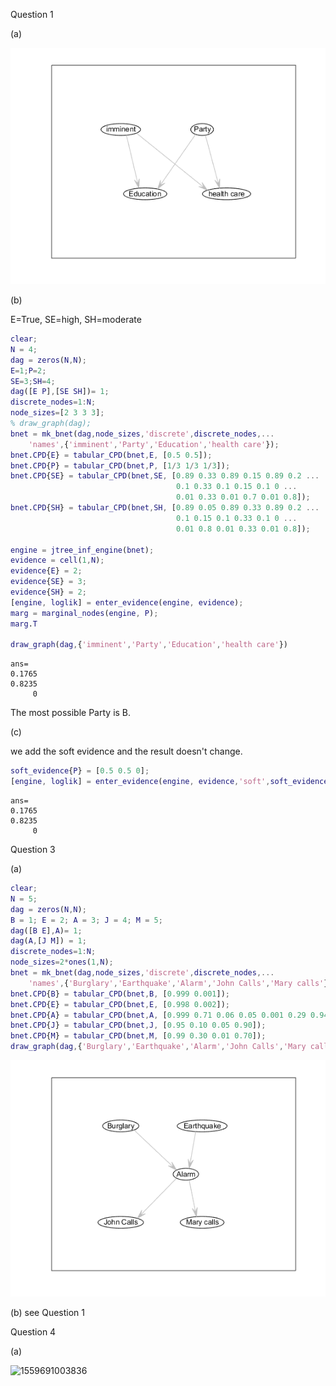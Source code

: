 Question 1

(a)

![1559595971327](.\1559595971327.png)

(b)

E=True, SE=high, SH=moderate

```matlab
clear;
N = 4; 
dag = zeros(N,N);
E=1;P=2;
SE=3;SH=4;
dag([E P],[SE SH])= 1;
discrete_nodes=1:N;
node_sizes=[2 3 3 3];
% draw_graph(dag);
bnet = mk_bnet(dag,node_sizes,'discrete',discrete_nodes,...
    'names',{'imminent','Party','Education','health care'});
bnet.CPD{E} = tabular_CPD(bnet,E, [0.5 0.5]);
bnet.CPD{P} = tabular_CPD(bnet,P, [1/3 1/3 1/3]);
bnet.CPD{SE} = tabular_CPD(bnet,SE, [0.89 0.33 0.89 0.15 0.89 0.2 ...
                                     0.1 0.33 0.1 0.15 0.1 0 ...
                                     0.01 0.33 0.01 0.7 0.01 0.8]);
bnet.CPD{SH} = tabular_CPD(bnet,SH, [0.89 0.05 0.89 0.33 0.89 0.2 ...
                                     0.1 0.15 0.1 0.33 0.1 0 ...
                                     0.01 0.8 0.01 0.33 0.01 0.8]);

engine = jtree_inf_engine(bnet); 
evidence = cell(1,N);
evidence{E} = 2; 
evidence{SE} = 3;
evidence{SH} = 2;
[engine, loglik] = enter_evidence(engine, evidence); 
marg = marginal_nodes(engine, P);
marg.T 
                                 
draw_graph(dag,{'imminent','Party','Education','health care'})
```



    ans=
    0.1765
    0.8235
         0


The most possible Party is B.

(c)

we add the soft evidence and the result doesn't change.

```matlab
soft_evidence{P} = [0.5 0.5 0];
[engine, loglik] = enter_evidence(engine, evidence,'soft',soft_evidence);
```



```
ans=
0.1765
0.8235
     0
```



Question 3

(a)

```matlab
clear;
N = 5; 
dag = zeros(N,N);
B = 1; E = 2; A = 3; J = 4; M = 5;
dag([B E],A)= 1;
dag(A,[J M]) = 1;
discrete_nodes=1:N;
node_sizes=2*ones(1,N);
bnet = mk_bnet(dag,node_sizes,'discrete',discrete_nodes,...
    'names',{'Burglary','Earthquake','Alarm','John Calls','Mary calls'});
bnet.CPD{B} = tabular_CPD(bnet,B, [0.999 0.001]);
bnet.CPD{E} = tabular_CPD(bnet,E, [0.998 0.002]);
bnet.CPD{A} = tabular_CPD(bnet,A, [0.999 0.71 0.06 0.05 0.001 0.29 0.94 0.95]);
bnet.CPD{J} = tabular_CPD(bnet,J, [0.95 0.10 0.05 0.90]);
bnet.CPD{M} = tabular_CPD(bnet,M, [0.99 0.30 0.01 0.70]);
draw_graph(dag,{'Burglary','Earthquake','Alarm','John Calls','Mary calls'})
```

![1559591604523](.\1559591604523.png)

(b) see Question 1



Question 4

(a)

![1559691003836](.\1559691003836.png)